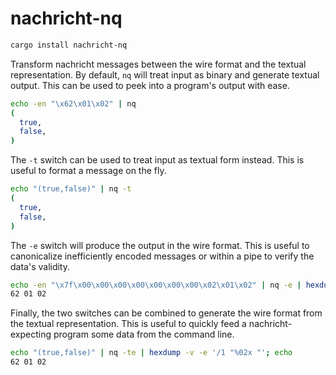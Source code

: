 # nachricht-nq

```bash
cargo install nachricht-nq
```

Transform nachricht messages between the wire format and the textual representation. By default, `nq` will treat input
as binary and generate textual output. This can be used to peek into a program's output with ease.

```bash
echo -en "\x62\x01\x02" | nq
(
  true,
  false,
)
```

The `-t` switch can be used to treat input as textual form instead. This is useful to format a message on the fly.

```bash
echo "(true,false)" | nq -t
(
  true,
  false,
)
```

The `-e` switch will produce the output in the wire format. This is useful to canonicalize inefficiently encoded
messages or within a pipe to verify the data's validity.

```bash
echo -en "\x7f\x00\x00\x00\x00\x00\x00\x00\x02\x01\x02" | nq -e | hexdump -v -e '/1 "%02x "'; echo
62 01 02
```

Finally, the two switches can be combined to generate the wire format from the textual representation. This is useful to
quickly feed a nachricht-expecting program some data from the command line.

```bash
echo "(true,false)" | nq -te | hexdump -v -e '/1 "%02x "'; echo
62 01 02
```
